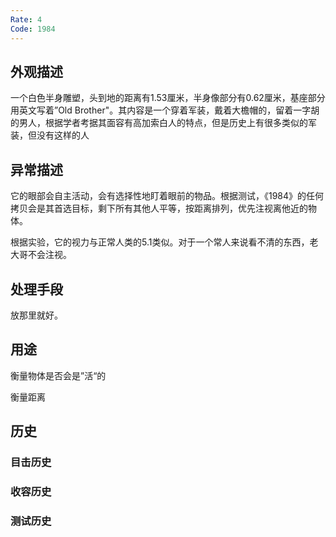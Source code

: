 ```yaml
---
Rate: 4
Code: 1984
---
```

## 外观描述
一个白色半身雕塑，头到地的距离有1.53厘米，半身像部分有0.62厘米，基座部分用英文写着”Old Brother"。其内容是一个穿着军装，戴着大檐帽的，留着一字胡的男人，根据学者考据其面容有高加索白人的特点，但是历史上有很多类似的军装，但没有这样的人

## 异常描述
它的眼部会自主活动，会有选择性地盯着眼前的物品。根据测试，《1984》的任何拷贝会是其首选目标，剩下所有其他人平等，按距离排列，优先注视离他近的物体。

根据实验，它的视力与正常人类的5.1类似。对于一个常人来说看不清的东西，老大哥不会注视。

## 处理手段
放那里就好。

## 用途
衡量物体是否会是”活“的

衡量距离

## 历史
### 目击历史


### 收容历史


### 测试历史



